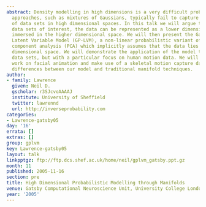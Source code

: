 ```yaml
---
abstract: Density modelling in high dimensions is a very difficult problem. Traditional
  approaches, such as mixtures of Gaussians, typically fail to capture the structure
  of data sets in high dimensional spaces. In this talk we will argue that for many
  data sets of interest, the data can be represented as a lower dimensional manifold
  immersed in the higher dimensional space. We will then present the Gaussian Process
  Latent Variable Model (GP-LVM), a non-linear probabilistic variant of principal
  component analysis (PCA) which implicitly assumes that the data lies on a lower
  dimensional space. We will demonstrate the application of the model to a range of
  data sets, but with a particular focus on human motion data. We will show some preliminary
  work on facial animation and make use of a skeletal motion capture data set to illustrate
  differences between our model and traditional manifold techniques.
author:
- family: Lawrence
  given: Neil D.
  gscholar: r3SJcvoAAAAJ
  institute: University of Sheffield
  twitter: lawrennd
  url: http://inverseprobability.com
categories:
- Lawrence-gatsby05
day: '16'
errata: []
extras: []
group: gplvm
key: Lawrence-gatsby05
layout: talk
linkpptgz: ftp://ftp.dcs.shef.ac.uk/home/neil/gplvm_gatsby.ppt.gz
month: 11
published: 2005-11-16
section: pre
title: High Dimensional Probabilistic Modelling through Manifolds
venue: Gatsby Computational Neuroscience Unit, University College London, U.K.
year: '2005'
---
```

